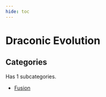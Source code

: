 ```yaml
---
hide: toc
---
```



# Draconic Evolution

## Categories

Has 1 subcategories.

* [Fusion](./fusion.md)


